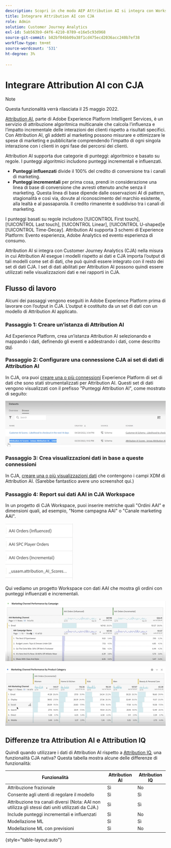 ```yaml
---
description: Scopri in che modo AEP Attribution AI si integra con Workspace in CJA.
title: Integrare Attribution AI con CJA
role: Admin
solution: Customer Journey Analytics
exl-id: 5ab563b9-d4f6-4210-8789-e16e5c93d968
source-git-commit: b82bf04bb09a38f1cd475ecd2036acc240b7ef38
workflow-type: tm+mt
source-wordcount: '531'
ht-degree: 3%

---
```


# Integrare Attribution AI con CJA

>[!NOTE]
>
>Questa funzionalità verrà rilasciata il 25 maggio 2022.

[Attribution AI](https://experienceleague.adobe.com/docs/experience-platform/intelligent-services/attribution-ai/overview.html?lang=en), parte di Adobe Experience Platform Intelligent Services, è un servizio di attribuzione algoritmica multicanale che calcola l’influenza e l’impatto incrementale delle interazioni dei clienti rispetto a risultati specifici. Con Attribution AI, gli addetti al marketing possono misurare e ottimizzare le spese di marketing e pubblicitarie comprendendo l’impatto di ogni singola interazione con i clienti in ogni fase dei percorsi dei clienti.

Attribution AI supporta due categorie di punteggi: algoritmico e basato su regole. I punteggi algoritmici includono punteggi incrementali e influenzati.

* **Punteggi influenzati** divide il 100% del credito di conversione tra i canali di marketing.
* **Punteggi incrementali** per prima cosa, prendi in considerazione una linea di base di conversione che avresti ottenuto anche senza il marketing. Questa linea di base dipende dalle osservazioni AI di pattern, stagionalità e così via, dovute al riconoscimento del marchio esistente, alla lealtà e al passaparola. Il credito rimanente è suddiviso tra i canali di marketing.

I punteggi basati su regole includono [!UICONTROL First touch], [!UICONTROL Last touch], [!UICONTROL Linear], [!UICONTROL U-shaped]e [!UICONTROL Time-Decay]. Attribution AI supporta 3 schemi di Experience Platform: Evento esperienza, Adobe Analytics ed evento esperienza di consumo.

Attribution AI si integra con Customer Journey Analytics (CJA) nella misura in cui Attribution AI esegue i modelli rispetto ai dati e CJA importa l’output di tali modelli come set di dati, che può quindi essere integrato con il resto dei set di dati CJA. I set di dati abilitati per Attribution AI possono quindi essere utilizzati nelle visualizzazioni dati e nei rapporti in CJA.

## Flusso di lavoro

Alcuni dei passaggi vengono eseguiti in Adobe Experience Platform prima di lavorare con l’output in CJA. L’output è costituito da un set di dati con un modello di Attribution AI applicato.

### Passaggio 1: Creare un’istanza di Attribution AI

Ad Experience Platform, crea un’istanza Attribution AI selezionando e mappando i dati, definendo gli eventi e addestrando i dati, come descritto [qui](https://experienceleague.adobe.com/docs/experience-platform/intelligent-services/attribution-ai/user-guide.html).

### Passaggio 2: Configurare una connessione CJA ai set di dati di Attribution AI

In CJA, ora puoi [creare una o più connessioni](/help/connections/create-connection.md) Experience Platform di set di dati che sono stati strumentalizzati per Attribution AI. Questi set di dati vengono visualizzati con il prefisso &quot;Punteggi Attribution AI&quot;, come mostrato di seguito:

![Punteggi di AAI](assets/aai-scores.png)

### Passaggio 3: Crea visualizzazioni dati in base a queste connessioni

In CJA, [creare una o più visualizzazioni dati](/help/data-views/create-dataview.md) che contengono i campi XDM di Attribution AI. (Sarebbe fantastico avere uno screenshot qui.)

### Passaggio 4: Report sui dati AAI in CJA Workspace

In un progetto di CJA Workspace, puoi inserire metriche quali &quot;Ordini AAI&quot; e dimensioni quali, ad esempio, &quot;Nome campagna AAI&quot; o &quot;Canale marketing AAI&quot;.

![Dimensioni AAI](assets/aai-dims.png)

Qui vediamo un progetto Workspace con dati AAI che mostra gli ordini con punteggi influenzati e incrementali.

![Progetto AAI](assets/aai-project.png)

![Progetto AAI](assets/aai-project2.png)


## Differenze tra Attribution AI e Attribution IQ

Quindi quando utilizzare i dati di Attribution AI rispetto a [Attribution IQ](/help/analysis-workspace/attribution/overview.md), una funzionalità CJA nativa? Questa tabella mostra alcune delle differenze di funzionalità:

| Funzionalità | Attribution AI | Attribution IQ |
| --- | --- | --- |
| Attribuzione frazionale | Sì | No |
| Consente agli utenti di regolare il modello | Sì | Sì |
| Attribuzione tra canali diversi (Nota: AAI non utilizza gli stessi dati uniti utilizzati da CJA.) | Sì | Sì |
| Include punteggi incrementali e influenzati | Sì | No |
| Modellazione ML | Sì | Sì |
| Modellazione ML con previsioni | Sì | No |

{style=&quot;table-layout:auto&quot;}
